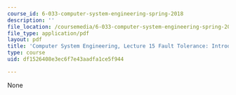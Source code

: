 ```yaml
---
course_id: 6-033-computer-system-engineering-spring-2018
description: ''
file_location: /coursemedia/6-033-computer-system-engineering-spring-2018/df1526408e3ec6f7e43aadfa1ce5f944_MIT6_033S18lec15.pdf
file_type: application/pdf
layout: pdf
title: 'Computer System Engineering, Lecture 15 Fault Tolerance: Introduction to Transactions'
type: course
uid: df1526408e3ec6f7e43aadfa1ce5f944

---
```

None